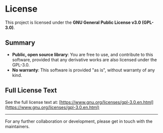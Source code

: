 # License

This project is licensed under the **GNU General Public License v3.0 (GPL-3.0)**.

## Summary

- **Public, open source library**: You are free to use, and contribute to this software, provided that any derivative works are also licensed under the GPL-3.0.
- **No warranty**: This software is provided "as is", without warranty of any kind.

## Full License Text

See the full license text at: [https://www.gnu.org/licenses/gpl-3.0.en.html](https://www.gnu.org/licenses/gpl-3.0.en.html)

---

For any further collaboration or development, please get in touch with the maintainers.
